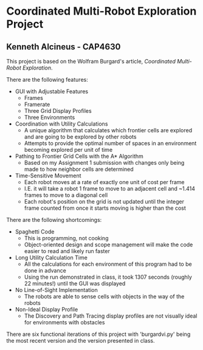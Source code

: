 # Coordinated Multi-Robot Exploration Project
## Kenneth Alcineus - CAP4630
This project is based on the Wolfram Burgard's article, *Coordinated Multi-Robot Exploration*.

There are the following features:
* GUI with Adjustable Features
  * Frames
  * Framerate
  * Three Grid Display Profiles
  * Three Environments
* Coordination with Utility Calculations
  * A unique algorithm that calculates which frontier cells are explored and are going to be explored by other robots
  * Attempts to provide the optimal number of spaces in an environment becoming explored per unit of time
* Pathing to Frontier Grid Cells with the A* Algorithm
  * Based on my Assignment 1 submission with changes only being made to how neighbor cells are determined
* Time-Sensitive Movement
  * Each robot moves at a rate of exactly one unit of cost per frame
  * I.E. it will take a robot 1 frame to move to an adjacent cell and ~1.414 frames to move to a diagonal cell
  * Each robot's position on the grid is not updated until the integer frame counted from once it starts moving is higher than the cost

There are the following shortcomings:
* Spaghetti Code
  * This is programming, not cooking
  * Object-oriented design and scope management will make the code easier to read and likely run faster
* Long Utility Calculation Time
  * All the calculations for each environment of this program had to be done in advance
  * Using the run demonstrated in class, it took 1307 seconds (roughly 22 minutes!) until the GUI was displayed
* No Line-of-Sight Implementation
  * The robots are able to sense cells with objects in the way of the robots
* Non-Ideal Display Profile
  * The Discovery and Path Tracing display profiles are not visually ideal for environments with obstacles
  
There are six functional iterations of this project with 'burgardvi.py' being the most recent version and the version presented in class.